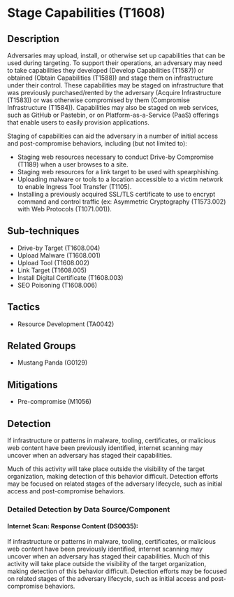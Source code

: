 # Stage Capabilities (T1608)

## Description
Adversaries may upload, install, or otherwise set up capabilities that can be used during targeting. To support their operations, an adversary may need to take capabilities they developed (Develop Capabilities (T1587)) or obtained (Obtain Capabilities (T1588)) and stage them on infrastructure under their control. These capabilities may be staged on infrastructure that was previously purchased/rented by the adversary (Acquire Infrastructure (T1583)) or was otherwise compromised by them (Compromise Infrastructure (T1584)). Capabilities may also be staged on web services, such as GitHub or Pastebin, or on Platform-as-a-Service (PaaS) offerings that enable users to easily provision applications.

Staging of capabilities can aid the adversary in a number of initial access and post-compromise behaviors, including (but not limited to):

* Staging web resources necessary to conduct Drive-by Compromise (T1189) when a user browses to a site.
* Staging web resources for a link target to be used with spearphishing.
* Uploading malware or tools to a location accessible to a victim network to enable Ingress Tool Transfer (T1105).
* Installing a previously acquired SSL/TLS certificate to use to encrypt command and control traffic (ex: Asymmetric Cryptography (T1573.002) with Web Protocols (T1071.001)).

## Sub-techniques
- Drive-by Target (T1608.004)
- Upload Malware (T1608.001)
- Upload Tool (T1608.002)
- Link Target (T1608.005)
- Install Digital Certificate (T1608.003)
- SEO Poisoning (T1608.006)

## Tactics
- Resource Development (TA0042)

## Related Groups
- Mustang Panda (G0129)

## Mitigations
- Pre-compromise (M1056)

## Detection
If infrastructure or patterns in malware, tooling, certificates, or malicious web content have been previously identified, internet scanning may uncover when an adversary has staged their capabilities.

Much of this activity will take place outside the visibility of the target organization, making detection of this behavior difficult. Detection efforts may be focused on related stages of the adversary lifecycle, such as initial access and post-compromise behaviors.

### Detailed Detection by Data Source/Component
#### Internet Scan: Response Content (DS0035): 
If infrastructure or patterns in malware, tooling, certificates, or malicious web content have been previously identified, internet scanning may uncover when an adversary has staged their capabilities.
Much of this activity will take place outside the visibility of the target organization, making detection of this behavior difficult. Detection efforts may be focused on related stages of the adversary lifecycle, such as initial access and post-compromise behaviors.

